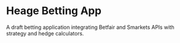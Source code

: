 # Heage Betting App
A draft betting application integrating Betfair and Smarkets APIs with strategy and hedge calculators.
